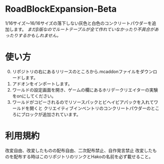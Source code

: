 # RoadBlockExpansion-Beta
1/16サイズ〜16/16サイズの落下しない灰色と白色のコンクリートパウダーを追加します。
*まだβ版なのでルートテーブルが全て作れていなかったり不具合があったりするかもしれません。*

# 使い方
0. リポジトリの右にあるリリースのところから.mcaddonファイルをダウンロードします。
1. アドオンをインポートします。
2. ワールドの設定画面を開き、ゲームの欄にあるホリデークリエイターの実験をonにしてください。
3. ワールドがコピーされるのでリソースパックとビヘイビアパックを入れてワールドを開くと
クリエイティブインベントリのコンクリートパウダーのところにブロックが追加されています。

# 利用規約
改変自由、改変したものの配布自由、二次配布禁止、自作発言禁止
改変したものを配布する時はこのリポジトリのリンクとHakoの名前を必ず載せること。